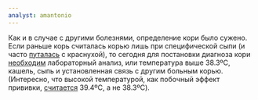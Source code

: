 ```yaml
---
analyst: amantonio
---
```


Как и в случае с другими болезнями, определение кори было сужено. Если раньше корь считалась корью лишь при специфической сыпи (и часто [путалась](http://jamanetwork.com/journals/jama/article-abstract/656182) с краснухой), то сегодня для постановки диагноза кори [необходим](https://www.cdc.gov/vaccines/pubs/surv-manual/chpt07-measles.html) лабораторный анализ, или температура выше 38.3ºC, кашель, сыпь и установленная связь с другим больным корью. (Интересно, что высокой температурой, как побочный эффект прививки, [считается](https://www.cdc.gov/vaccines/pubs/pinkbook/meas.html) 39.4ºC, а не 38.3ºC).
